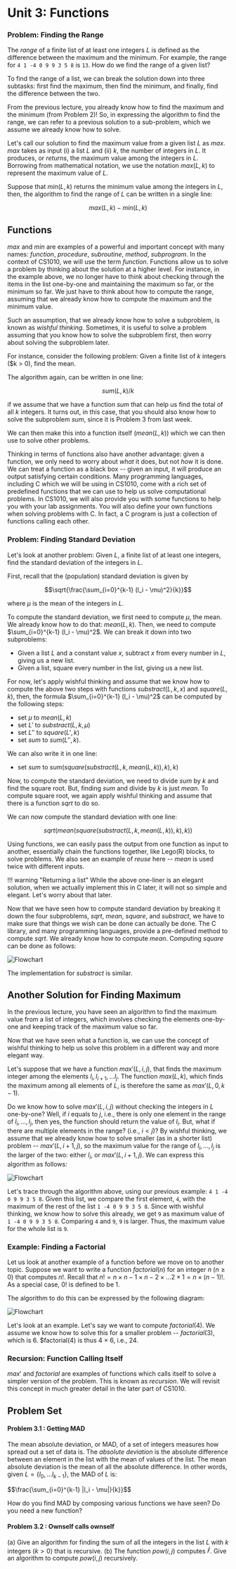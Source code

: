 # Unit 3: Functions

### Problem: Finding the Range 

The _range_ of a finite list of at least one integers $L$ is defined as the difference between the maximum and the minimum.  For example, the range for `4 1 -4 0 9 9 3 5 8` is `13`.  How do we find the range of a given list? 

To find the range of a list, we can break the solution down into three subtasks: first find the maximum, then find the minimum, and finally, find the difference between the two.  

From the previous lecture, you already know how to find the maximum and the minimum (from Problem 2)!  So, in expressing the algorithm to find the range, we can refer to a previous solution to a sub-problem, which we assume we already know how to solve.  

Let's call our solution to find the maximum value from a given list $L$ as $max$.  $max$ takes as input (i) a list $L$ and (ii) $k$, the number of integers in $L$.  It produces, or _returns_, the maximum value among the integers in $L$.  Borrowing from mathematical notation, we use the notation $max(L, k)$ to represent the maximum value of $L$.  

Suppose that $min(L,k)$ returns the minimum value among the integers in $L$, then, the algorithm to find the range of $L$ can be written in a single line: 

$$max(L, k) - min(L, k)$$

## Functions

$max$ and $min$ are examples of a powerful and important concept with many names: _function_, _procedure_, _subroutine_, _method_, _subprogram_.  In the context of CS1010, we will use the term _function_.  Functions allow us to solve a problem by thinking about the solution at a higher level.  For instance, in the example above, we no longer have to think about checking through the items in the list one-by-one and maintaining the maximum so far, or the minimum so far.  We just have to think about how to compute the range, assuming that we already know how to compute the maximum and the minimum value.

Such an assumption, that we already know how to solve a subproblem, is known as _wishful thinking_.  Sometimes, it is useful to solve a problem assuming that you know how to solve the subproblem first, then worry about solving the subproblem later.  

For instance, consider the following problem: Given a finite list of $k$ integers ($k > 0), find the mean.  

The algorithm again, can be written in one line:

$$sum(L, k) / k$$

if we assume that we have a function $sum$ that can help us find the total of all $k$ integers.  It turns out, in this case, that you should also know how to solve the subproblem $sum$, since it is Problem 3 from last week.

We can then make this into a function itself ($mean(L, k)$) which we can then use to solve other problems.

Thinking in terms of functions also have another advantage: given a function, we only need to worry about _what_ it does, but not _how_ it is done.   We can treat a function as a black box -- given an input, it will produce an output satisfying certain conditions.  Many programming languages, including C which we will be using in CS1010, come with a rich set of predefined functions that we can use to help us solve computational problems.  In CS1010, we will also provide you with some functions to help you with your lab assignments.  You will also define your own functions when solving problems with C.  In fact, a C program is just a collection of functions calling each other.

### Problem: Finding Standard Deviation

Let's look at another problem: Given $L$, a finite list of at least one integers, find the standard deviation of the integers in $L$.  

First, recall that the (population) standard deviation is given by 

$$\sqrt{\frac{\sum_{i=0}^{k-1} (l_i - \mu)^2}{k}}$$

where $\mu$ is the mean of the integers in $L$.

To compute the standard deviation, we first need to compute $\mu$, the mean.   We already know how to do that: $mean(L, k)$.  Then, we need to compute $\sum_{i=0}^{k-1} (l_i - \mu)^2$.  We can break it down into two subproblems:

- Given a list $L$ and a constant value $x$, subtract $x$ from every number in $L$, giving us a new list.
- Given a list, square every number in the list, giving us a new list.

For now, let's apply wishful thinking and assume that we know how to compute the above two steps with functions $substract(L, k, x)$ and $square(L, k)$, then, the formula $\sum_{i=0}^{k-1} (l_i - \mu)^2$ can be computed by the following steps:

- set $\mu$ to $mean(L, k)$
- set $L'$ to $substract(L, k, \mu)$
- set $L''$ to $square(L', k)$
- set $sum$ to $sum(L'', k)$.

We can also write it in one line:

- set $sum$ to $sum(square(substract(L, k, mean(L, k)), k), k)$

Now, to compute the standard deviation, we need to divide $sum$ by $k$ and find the square root.  But, finding $sum$ and divide by $k$ is just $mean$.  To compute square root, we again apply wishful thinking and assume that there is a function $sqrt$ to do so.

We can now compute the standard deviation with one line: 

$$sqrt(mean(square(substract(L, k, mean(L, k)), k), k))$$

Using functions, we can easily pass the output from one function as input to another, essentially chain the functions together, like Lego(R) blocks, to solve problems.  We also see an example of _reuse_ here -- $mean$ is used twice with different inputs.

!!! warning "Returning a list"
    While the above one-liner is an elegant solution, when we actually implement this in C later, it will not so simple and elegant.  Let's worry about that later.

Now that we have seen how to compute standard deviation by breaking it down the four subproblems, $sqrt$, $mean$, $square$, and $substract$, we have to make sure that things we wish can be done can actually be done.  The C library, and many programming languages, provide a pre-defined method to compute $sqrt$.  We already know how to compute $mean$.  Computing $square$ can be done as follows:

![Flowchart](figures/max-flowchart/max-flowchart.011.png)

The implementation for $substract$ is similar.

## Another Solution for Finding Maximum

In the previous lecture, you have seen an algorithm to find the maximum value from a list of integers, which involves checking the elements one-by-one and keeping track of the maximum value so far.

Now that we have seen what a function is, we can use the concept of wishful thinking to help us solve this problem in a different way and more elegant way.

Let's suppose that we have a function $max'(L, i, j)$, that finds the maximum integer among the elements $l_i, l_{i+1}, ... l_j$.  The function $max(L, k)$, which finds the maximum among all elements of $L$, is therefore the same as $max'(L, 0, k-1)$.

Do we know how to solve $max'(L, i, j)$ without checking the integers in $L$ one-by-one?  Well, if $i$ equals to $j$, i.e., there is only one element in the range of $l_i, ..., l_j$, then yes, the function should return the value of $l_i$.  But, what if there are multiple elements in the range? (i.e., $i < j$)?  By wishful thinking, we assume that we already know how to solve smaller (as in a shorter list) problem -- $max'(L, i+1, j)$, so the maximum value for the range of $l_i, ..., l_j$ is the larger of the two: either $l_i$, or $max'(L, i+1, j)$.  We can express this algorithm as follows:

![Flowchart](figures/max-flowchart/max-flowchart.009.png)

Let's trace through the algorithm above, using our previous example: `4 1 -4 0 9 9 3 5 8`.  Given this list, we compare the first element, `4`, with the maximum of the rest of the list `1 -4 0 9 9 3 5 8`.  Since with wishful thinking, we know how to solve this already, we get `9` as maximum value of `1 -4 0 9 9 3 5 8`.  Comparing `4` and `9`, `9` is larger. Thus, the maximum value for the whole list is `9`.

### Example: Finding a Factorial
Let us look at another example of a function before we move on to another topic.  Suppose we want to write a function $factorial(n)$ for an integer $n$ ($n \ge 0$) that computes $n!$. Recall that $n! = n \times n - 1 \times n - 2 \times ... 2 \times 1 = n \times (n-1)!$.  As a special case, $0!$ is defined to be $1$.

The algorithm to do this can be expressed by the following diagram:

![Flowchart](figures/max-flowchart/max-flowchart.010.png)

Let's look at an example.  Let's say we want to compute $factorial(4)$.  We assume we know how to solve this for a smaller problem --  $factorial(3)$, which is 6.  $factorial(4) is thus 4 $\times$ 6, i.e., 24.

### Recursion: Function Calling Itself

$max'$ and $factorial$ are examples of functions which calls itself to solve a simpler version of the problem.  This is known as _recursion_.  We will revisit this concept in much greater detail in the later part of CS1010.


## Problem Set

#### Problem 3.1 : Getting MAD

The mean absolute deviation, or MAD, of a set of integers measures how spread out a set of data is.  The _absolute deviation_ is the absolute difference between an element in the list with the mean of values of the list.  The mean absolute deviation is the mean of all the absolute difference.  In other words, given $L = \{l_0, ... l_{k-1}\}$, the MAD of $L$ is:

$$\frac{\sum_{i=0}^{k-1} |l_i - \mu|}{k}}$$

How do you find MAD by composing various functions we have seen?  Do you need a new function?

#### Problem 3.2 : Ownself calls ownself

(a) Give an algorithm for finding the sum of all the integers in the list $L$ with $k$ integers ($k > 0$) that is recursive.
(b) The function $pow(i, j)$ computes $i^j$.  Give an algorithm to compute $pow(i, j)$ recursively.

